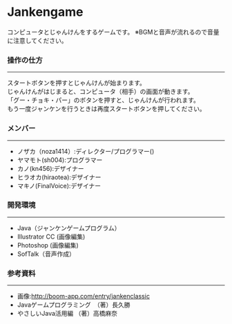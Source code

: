 Jankengame
==================
コンピュータとじゃんけんをするゲームです。
※BGMと音声が流れるので音量に注意してください。


### 操作の仕方 ###
------
スタートボタンを押すとじゃんけんが始まります。  
じゃんけんがはじまると、コンピュータ（相手）の画面が動きます。  
「グー・チョキ・パー」のボタンを押すと、じゃんけんが行われます。  
もう一度ジャンケンを行うときは再度スタートボタンを押してください。 



### メンバー ###
------
+ ノザカ（noza1414）:ディレクター/プログラマー()
+ ヤマモト(sh004):プログラマー
+ カノ(kn456):デザイナー
+ ヒラオカ(hiraotea):デザイナー
+ マキノ(FinalVoice):デザイナー


### 開発環境 ###
------
+ Java（ジャンケンゲームプログラム）
+ Illustrator CC (画像編集)
+ Photoshop (画像編集)
+ SofTalk（音声作成）

### 参考資料 ###
------
+ 画像:http://boom-app.com/entry/jankenclassic
+ Javaゲームプログラミング　（著）長久勝
+ やさしいJava活用編 （著）高橋麻奈